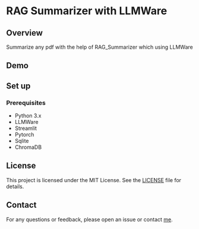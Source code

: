 # RAG Summarizer with LLMWare

## Overview

Summarize any pdf with the help of RAG_Summarizer which using LLMWare

## Demo



## Set up

### Prerequisites

- Python 3.x
- LLMWare
- Streamlit
- Pytorch
- Sqlite
- ChromaDB

## License

This project is licensed under the MIT License. See the [LICENSE](LICENSE) file for details.

## Contact

For any questions or feedback, please open an issue or contact [me](mailto:vedantsudhirpatil@gmail.com).
